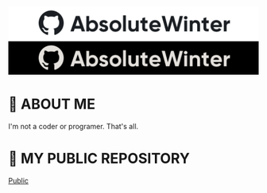 ![AbsoluteWinter](images/image-white.png#gh-light-mode-only)
![AbsoluteWinter](images/image-dark.png#gh-dark-mode-only)

# 📌 **ABOUT ME**

I'm not a coder or programer.
That's all.


# 📌 **MY PUBLIC REPOSITORY**

[Public](https://github.com/AbsoluteWinter/public-stuff)

